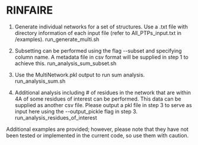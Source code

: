 # RINFAIRE

1. Generate individual networks for a set of structures. Use a .txt file with directory information of each input file (refer to All_PTPs_input.txt in /examples).
run_generate_multi.sh

2. Subsetting can be performed using the flag --subset and specifying column name. A metadata file in csv format will be supplied in step 1 to achieve this.
run_analysis_sum_subset.sh

3. Use the MultiNetwork.pkl output to run sum analysis.
run_analysis_sum.sh

4. Additional analysis including # of residues in the network that are within 4A of some residues of interest can be performed. This data can be supplied as another csv file. Please output a pkl file in step 3 to serve as input here using the --output_pickle flag in step 3.
run_analysis_residues_of_interest

Additional examples are provided; however, please note that they have not been tested or implemented in the current code, so use them with caution.

